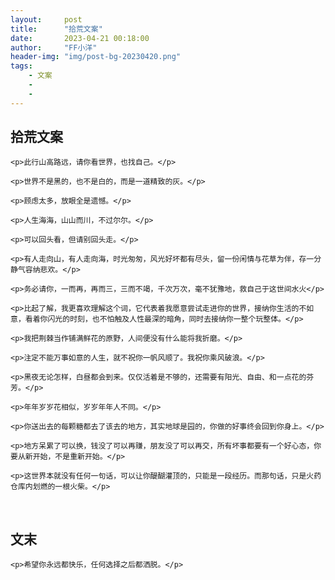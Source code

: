 ```yaml
---
layout:     post
title:      "拾荒文案"
date:       2023-04-21 00:18:00
author:     "FF小洋"
header-img: "img/post-bg-20230420.png"
tags:
    - 文案
    - 
    - 
---
```




<div>

<h2>拾荒文案</h2>

	<p>此行山高路远，请你看世界，也找自己。</p>
	
	<p>世界不是黑的，也不是白的，而是一道精致的灰。</p>
	
	<p>顾虑太多，放眼全是遗憾。</p>
	
	<p>人生海海，山山而川，不过尔尔。</p>
	
	<p>可以回头看，但请别回头走。</p>
	
	<p>有人走向山，有人走向海，时光匆匆，风光好坏都有尽头，留一份闲情与花草为伴，存一分静气容纳悲欢。</p>
	
	<p>务必请你，一而再，再而三，三而不竭，千次万次，毫不犹豫地，救自己于这世间水火</p>
	
	<p>比起了解，我更喜欢理解这个词，它代表着我愿意尝试走进你的世界，接纳你生活的不如意，看着你闪光的时刻，也不怕触及人性最深的暗角，同时去接纳你一整个玩整体。</p>
	
	<p>我把荆棘当作铺满鲜花的原野，人间便没有什么能将我折磨。</p>
	
	<p>注定不能万事如意的人生，就不祝你一帆风顺了。我祝你乘风破浪。</p>
	
	<p>黑夜无论怎样，白昼都会到来。仅仅活着是不够的，还需要有阳光、自由、和一点花的芬芳。</p>
	
	<p>年年岁岁花相似，岁岁年年人不同。</p>
	
	<p>你送出去的每颗糖都去了该去的地方，其实地球是园的，你做的好事终会回到你身上。</p>
	
	<p>地方呆累了可以换，钱没了可以再赚，朋友没了可以再交，所有坏事都要有一个好心态，你要从新开始，不是重新开始。</p>
	
	<p>这世界本就没有任何一句话，可以让你醍醐灌顶的，只能是一段经历。而那句话，只是火药仓库内划燃的一根火柴。</p>


​	

<h2>文末</h2>	

	<p>希望你永远都快乐，任何选择之后都洒脱。</p>

</div>

